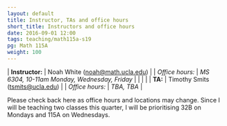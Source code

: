 ```yaml
---
layout: default
title: Instructor, TAs and office hours
short_title: Instructors and office hours
date: 2016-09-01 12:00
tags: teaching/math115a-s19
pg: Math 115A
weight: 100
---
```




| __Instructor:__ | Noah White (<a href="mailto:noah@math.ucla.edu">noah@math.ucla.edu</a>)                    |
| _Office hours:_ | _MS 6304, 10-11am Monday, Wednesday, Friday_                                             |
|                 |                                                                                            |
| __TA:__         | Timothy Smits (<a href="mailto:tsmits@ucla.edu">tsmits@ucla.edu</a>) |
| _Office hours:_ | _TBA, TBA_                                                |


Please check back here as office hours and locations may change. Since I will be teaching two classes this quarter, I will be prioritising 32B on Mondays and 115A on Wednesdays.
